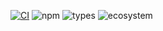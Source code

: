 [![CI](https://github.com/zerothrow/zerothrow/actions/workflows/ci.yml/badge.svg)](https://github.com/zerothrow/zerothrow/actions)
![npm](https://img.shields.io/npm/v/{{PACKAGE_NAME}})
![types](https://img.shields.io/npm/types/{{PACKAGE_NAME}})
![ecosystem](https://img.shields.io/badge/zerothrow-ecosystem-blue)